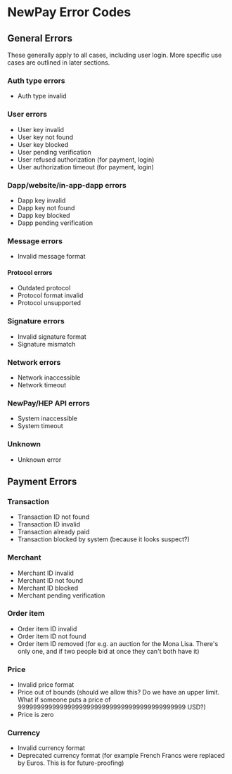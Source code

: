 # NewPay Error Codes

## General Errors

These generally apply to all cases, including user login. More specific use cases are outlined in later sections.

### Auth type errors

* Auth type invalid

### User errors

* User key invalid
* User key not found
* User key blocked
* User pending verification
* User refused authorization (for payment, login)
* User authorization timeout (for payment, login)

### Dapp/website/in-app-dapp errors

* Dapp key invalid
* Dapp key not found
* Dapp key blocked
* Dapp pending verification

### Message errors

* Invalid message format

#### Protocol errors

* Outdated protocol
* Protocol format invalid
* Protocol unsupported

### Signature errors

* Invalid signature format
* Signature mismatch

### Network errors

* Network inaccessible
* Network timeout

### NewPay/HEP API errors

* System inaccessible
* System timeout

### Unknown

* Unknown error

## Payment Errors

### Transaction

* Transaction ID not found
* Transaction ID invalid
* Transaction already paid
* Transaction blocked by system (because it looks suspect?)

### Merchant

* Merchant ID invalid
* Merchant ID not found
* Merchant ID blocked
* Merchant pending verification

### Order item

* Order item ID invalid
* Order item ID not found
* Order item ID removed (for e.g. an auction for the Mona Lisa. There's only one, and if two people bid at once they can't both have it)

### Price

* Invalid price format
* Price out of bounds (should we allow this? Do we have an upper limit. What if someone puts a price of 99999999999999999999999999999999999999999999 USD?)
* Price is zero

### Currency

* Invalid currency format
* Deprecated currency format (for example French Francs were replaced by Euros. This is for future-proofing)
